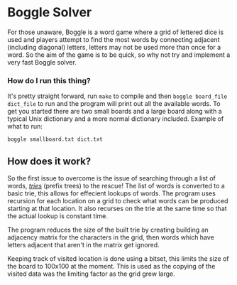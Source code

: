 # Boggle Solver

For those unaware, Boggle is a word game where a grid of lettered dice is used and players attempt to find the most words by connecting adjacent (including diagonal) letters, letters may not be used more than once for a word. So the aim of the game is to be quick, so why not try and implement a very fast Boggle solver. 

### How do I run this thing?
It's pretty straight forward, run `make` to compile and then `boggle board_file dict_file` to run and the program will print out all the available words. To get you started there are two small boards and a large board along with a typical Unix dictionary and a more normal dictionary included. Example of what to run:
```
boggle smallboard.txt dict.txt
```

## How does it work?
So the first issue to overcome is the issue of searching through a list of words, [*tries*](https://en.wikipedia.org/wiki/Trie) (prefix trees) to the rescue! The list of words is converted to a basic trie, this allows for effecient lookups of words. The program uses recursion for each location on a grid to check what words can be produced starting at that location. It also recurses on the trie at the same time so that the actual lookup is constant time.

The program reduces the size of the built trie by creating building an adjacency matrix for the characters in the grid, then words which have letters adjacent that aren't in the matrix get ignored.

Keeping track of visited location is done using a bitset, this limits the size of the board to 100x100 at the moment. This is used as the copying of the visited data was the limiting factor as the grid grew large.
